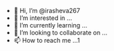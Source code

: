 - 👋 Hi, I’m @irasheva267
- 👀 I’m interested in ...
- 🌱 I’m currently learning ...
- 💞️ I’m looking to collaborate on ...
- 📫 How to reach me ...1

<!---
irasheva267/irasheva267 is a ✨ special ✨ repository because its `README.md` (this file) appears on your GitHub profile.
You can click the Preview link to take a look at your changes.
--->
